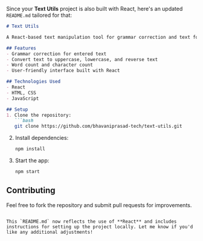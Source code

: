 Since your **Text Utils** project is also built with React, here's an updated `README.md` tailored for that:

```markdown
# Text Utils

A React-based text manipulation tool for grammar correction and text formatting.

## Features
- Grammar correction for entered text
- Convert text to uppercase, lowercase, and reverse text
- Word count and character count
- User-friendly interface built with React

## Technologies Used
- React
- HTML, CSS
- JavaScript

## Setup
1. Clone the repository:
   ```bash
   git clone https://github.com/bhavaniprasad-tech/text-utils.git
   ```
2. Install dependencies:
   ```bash
   npm install
   ```
3. Start the app:
   ```bash
   npm start
   ```

## Contributing
Feel free to fork the repository and submit pull requests for improvements.
```

This `README.md` now reflects the use of **React** and includes instructions for setting up the project locally. Let me know if you'd like any additional adjustments!

